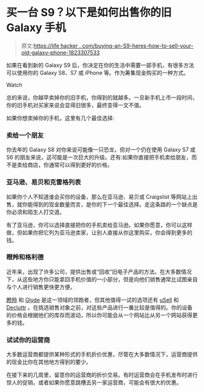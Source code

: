 # 买一台 S9？以下是如何出售你的旧 Galaxy 手机

> 原文:[https://life hacker . com/buying-an-S9-heres-how-to-sell-your-old-galaxy-phone-1823307533](https://lifehacker.com/buying-an-s9-heres-how-to-sell-your-old-galaxy-phone-1823307533)

如果在看到新的 Galaxy S9 后，你决定在你的生活中需要一部手机，有很多方法可以使用你的 Galaxy S8、S7 或 iPhone 等。作为筹集现金购买的一种方式。

Watch

总的来说，你越早卖掉你的旧手机，你得到的就越多。一旦新手机上市一段时间，你的旧手机对买家来说会显得旧很多，最终变得一文不值。

如果你想卖掉你的手机，这里有几个最佳选择:

### 卖给一个朋友

你去年的 Galaxy S8 对你来说可能像一只恐龙，但对一个仍在使用 Galaxy S7 或 S6 的朋友来说，这可能是一次巨大的升级。还有:如果你直接把手机卖给朋友，而不是卖给商店，你通常可以得到更好的价格。

### 亚马逊、易贝和克雷格列表

如果你个人不知道谁会买你的设备，那么在亚马逊、易贝或 Craigslist 等网站上出售，就你能得到的现金数量而言，是你的下一个最佳选择。走这条路的一个缺点是你必须和陌生人打交道。

有了亚马逊，你可以选择直接把你的手机卖给亚马逊。如果你愿意，你可以这样做，但如果你把它列为亚马逊卖家，让别人直接从你这里购买，你会得到更多的钱。

### 瞪羚和格利德

近年来，出现了许多公司，提供出售或“回收”旧电子产品的方法。在大多数情况下，从这些地方你只能拿回手机价值的一小部分，但是向他们销售通常比试图亲自与个人进行销售更快更方便。

[瞪羚](https://www.gazelle.com/) 和 [Glyde](https://glyde.com/) 是这一领域的领跑者，但其他值得一试的选项还有 [uSell](https://www.usell.com/) 和 [Decluttr](https://www.decluttr.com/) 。在挑选销售对象之前，对这些产品进行一番比较是值得的。你的设备的价格会根据他们的库存而波动，所以你可能会从一个网站比从另一个网站获得更多的钱。

### 试试你的运营商

大多数运营商都提供某种形式的手机折价优惠，尽管在大多数情况下，运营商提供的现金比你在其他地方得到的要少。

在接下来的几周里，留意你的运营商的折价交易。有时运营商会在手机发布时进行惊人的促销，或者如果你愿意跳槽去另一家运营商，可能会有很大的优惠。